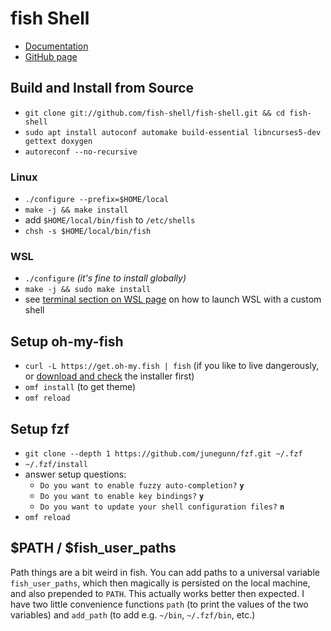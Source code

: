 # fish Shell

- [Documentation](https://fishshell.com/docs/current/index.html)
- [GitHub page](https://github.com/fish-shell/fish-shell/)

## Build and Install from Source

* `git clone git://github.com/fish-shell/fish-shell.git && cd fish-shell`
* `sudo apt install autoconf automake build-essential libncurses5-dev gettext doxygen`
* `autoreconf --no-recursive`

### Linux

* `./configure --prefix=$HOME/local`
* `make -j && make install`
* add `$HOME/local/bin/fish` to `/etc/shells`
* `chsh -s $HOME/local/bin/fish`

### WSL

* `./configure` *(it's fine to install globally)*
* `make -j && sudo make install`
* see [terminal section on WSL page](../windows/wsl.md#add-minttywsltty-as-terminal) on how to launch WSL with a custom shell

## Setup oh-my-fish

* `curl -L https://get.oh-my.fish | fish` (if you like to live dangerously, or [download and check](https://github.com/oh-my-fish/oh-my-fish#installation) the installer first)
* `omf install` (to get theme)
* `omf reload`

## Setup fzf

* `git clone --depth 1 https://github.com/junegunn/fzf.git ~/.fzf`
* `~/.fzf/install`
* answer setup questions:
  * `Do you want to enable fuzzy auto-completion?` **`y`**
  * `Do you want to enable key bindings?`  **`y`**
  * `Do you want to update your shell configuration files?` **`n`**
* `omf reload`

## $PATH / $fish_user_paths

Path things are a bit weird in fish. You can add paths to a universal variable `fish_user_paths`,
which then magically is persisted on the local machine, and also prepended to `PATH`. This actually
works better then expected. I have two little convenience functions `path` (to print the values of
the two variables) and `add_path` (to add e.g. `~/bin`, `~/.fzf/bin`, etc.)
